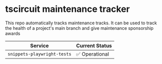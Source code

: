 # tscircuit maintenance tracker

This repo automatically tracks maintenance tracks. It can be used to track
the health of a project's main branch and give maintenance sponsorship
awards

<!-- START_STATUS_TABLE -->

| Service                     | Current Status |
| --------------------------- | -------------- |
| `snippets-playwright-tests` | ✅ Operational |

<!-- END_STATUS_TABLE -->
